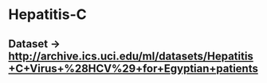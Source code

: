 # Hepatitis-C

## Dataset -> http://archive.ics.uci.edu/ml/datasets/Hepatitis+C+Virus+%28HCV%29+for+Egyptian+patients
